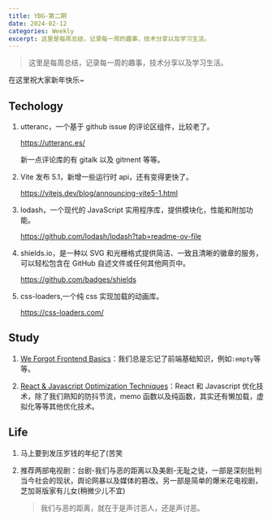```yaml
---
title: YBG-第二期
date: 2024-02-12
categories: Weekly
excerpt: 这里是每周总结，记录每一周的趣事，技术分享以及学习生活。
---
```


> 这里是每周总结，记录每一周的趣事，技术分享以及学习生活。

在这里祝大家新年快乐~

## Techology

1. utteranc，一个基于 github issue 的评论区组件，比较老了。

   https://utteranc.es/

   新一点评论库的有 gitalk 以及 gitment 等等。

2. Vite 发布 5.1，新增一些运行时 api，还有变得更快了。

   https://vitejs.dev/blog/announcing-vite5-1.html

3. lodash，一个现代的 JavaScript 实用程序库，提供模块化，性能和附加功能。

   https://github.com/lodash/lodash?tab=readme-ov-file

4. shields.io，是一种以 SVG 和光栅格式提供简洁、一致且清晰的徽章的服务，可以轻松包含在 GitHub 自述文件或任何其他网页中。

   https://github.com/badges/shields

5. css-loaders,一个纯 css 实现加载的动画库。

   https://css-loaders.com/

## Study

1. [We Forgot Frontend Basics](https://blog.stackademic.com/we-forgot-frontend-basics-2f9a1c4dabaa)：我们总是忘记了前端基础知识，例如`:empty`等等。

2. [React & Javascript Optimization Techniques](https://medium.com/globant/javascript-optimization-techniques-20d8d167dadd)：React 和 Javascript 优化技术，除了我们熟知的防抖节流，memo 函数以及纯函数，其实还有懒加载，虚拟化等等其他优化技术。

## Life

1. 马上要到发压岁钱的年纪了(苦笑

2. 推荐两部电视剧：台剧-我们与恶的距离以及美剧-无耻之徒，一部是深刻批判当今社会的现状，舆论网暴以及媒体的篡改。另一部是简单的爆米花电视剧，芝加哥版家有儿女(稍微少儿不宜)
   > 我们与恶的距离，就在于是声讨恶人，还是声讨恶。
